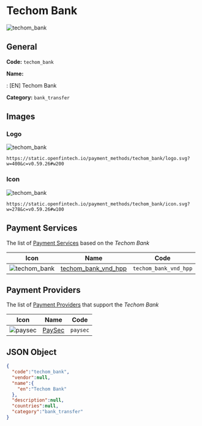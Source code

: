 
# Techom Bank 
![techom_bank](https://static.openfintech.io/payment_methods/techom_bank/logo.svg?w=400&c=v0.59.26#w200)  

## General 
**Code:** `techom_bank` 
 
**Name:** 
 
:	[EN] Techom Bank 
 
**Category:** `bank_transfer` 
 

## Images 

### Logo 
![techom_bank](https://static.openfintech.io/payment_methods/techom_bank/logo.svg?w=400&c=v0.59.26#w200)  

```
https://static.openfintech.io/payment_methods/techom_bank/logo.svg?w=400&c=v0.59.26#w200
```  

### Icon 
![techom_bank](https://static.openfintech.io/payment_methods/techom_bank/icon.svg?w=278&c=v0.59.26#w100)  

```
https://static.openfintech.io/payment_methods/techom_bank/icon.svg?w=278&c=v0.59.26#w100
```  

## Payment Services 
 
The list of [Payment Services](/payment-services/) based on the _Techom Bank_ 

|Icon|Name|Code| 
|:---:|:---:|:---:| 
|![techom_bank](https://static.openfintech.io/payment_methods/techom_bank/icon.svg?w=278&c=v0.59.26#w100) |[techom_bank_vnd_hpp](/payment-services/techom_bank_vnd_hpp/)|`techom_bank_vnd_hpp`| 
 

## Payment Providers 
 
The list of [Payment Providers](/payment-providers/) that support the _Techom Bank_ 

|Icon|Name|Code| 
|:---:|:---:|:---:| 
|![paysec](https://static.openfintech.io/payment_providers/paysec/icon.svg?w=278&c=v0.59.26#w100) |[PaySec](/payment-providers/paysec/)|`paysec`| 
 

## JSON Object 

```json
{
  "code":"techom_bank",
  "vendor":null,
  "name":{
    "en":"Techom Bank"
  },
  "description":null,
  "countries":null,
  "category":"bank_transfer"
}
```  
